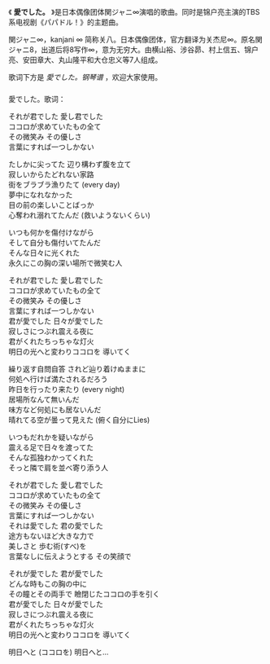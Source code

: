 

《 **愛でした。** 》是日本偶像团体関ジャニ∞演唱的歌曲。同时是锦户亮主演的TBS系电视剧《パパドル！》的主题曲。

関ジャニ∞，kanjani ∞
简称关八。日本偶像团体，官方翻译为关杰尼∞。原名関ジャニ8，出道后将8写作∞，意为无穷大。由横山裕、涉谷昴、村上信五、锦户亮、安田章大、丸山隆平和大仓忠义等7人组成。

歌词下方是 _愛でした。钢琴谱_ ，欢迎大家使用。

###  
愛でした。歌词：

それが君でした 愛し君でした  
ココロが求めていたもの全て  
その微笑み その優しさ  
言葉にすれば一つしかない

たしかに尖ってた 辺り構わず腹を立て  
寂しいからたどれない家路  
街をブラブラ漁りたて (every day)  
夢中になれなかった  
目の前の楽しいことばっか  
心奪われ溺れてたんだ (救いようないくらい)

いつも何かを傷付けながら  
そして自分も傷付いてたんだ  
そんな日々に光くれた  
永久にこの胸の深い場所で微笑む人

それが君でした 愛し君でした  
ココロが求めていたもの全て  
その微笑み その優しさ  
言葉にすれば一つしかない  
君が愛でした 日々が愛でした  
寂しさにつぶれ震える夜に  
君がくれたちっちゃな灯火  
明日の光へと変わりココロを 導いてく

繰り返す自問自答 されど辿り着けぬままに  
何処へ行けば満たされるだろう  
昨日を行ったり来たり (every night)  
居場所なんて無いんだ  
味方など何処にも居ないんだ  
晴れてる空が曇って見えた (俯く自分にLies)

いつもだれかを疑いながら  
震える足で日々を渡ってた  
そんな孤独わかってくれた  
そっと隣で肩を並べ寄り添う人

それが君でした 愛し君でした  
ココロが求めていたもの全て  
その微笑み その優しさ  
言葉にすれば一つしかない  
それは愛でした 君の愛でした  
途方もないほど大きな力で  
美しさと 歩む術(すべ)を  
言葉なしに伝えようとする その笑顔で

それが愛でした 君が愛でした  
どんな時もこの胸の中に  
その瞳とその両手で 瞼閉じたココロの手を引く  
君が愛でした 日々が愛でした  
寂しさにつぶれ震える夜に  
君がくれたちっちゃな灯火  
明日の光へと変わりココロを 導いてく

明日へと (ココロを) 明日へと…

  

